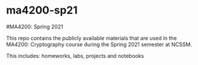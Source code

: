 # ma4200-sp21

#MA4200: Spring 2021

This repo contains the publicly available materials that are used in the MA4200: Cryptography course during the Spring 2021 semester at NCSSM.

This includes: homeworks, labs, projects and notebooks
